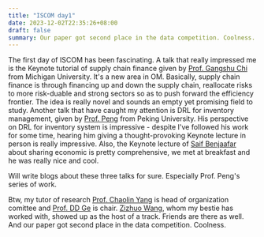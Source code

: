 ```yaml
---
title: "ISCOM day1"
date: 2023-12-02T22:35:26+08:00
draft: false
summary: Our paper got second place in the data competition. Coolness.
---
```


The first day of ISCOM has been fascinating. A talk that really impressed me is the Keynote tutorial of supply chain finance given by [Prof. Gangshu Chi](https://www.scu.edu/business/isa/faculty/cai/) from Michigan University. It's a new area in OM. Basically, supply chain finance is through financing up and down the supply chain, reallocate risks to more risk-duable and strong sectors so as to push forward the efficiency frontier. The idea is really novel and sounds an empty yet promising field to study. Another talk that have caught my attention is DRL for inventory management, given by [Prof. Peng](https://www.scu.edu/business/isa/faculty/cai/) from Peking University. His perspective on DRL for inventory system is impressive - despite I've followed his work for some time, hearing him giving a thought-provoking Keynote lecture in person is really impressive. Also, the Keynote lecture of [Saif Benjaafar](https://cse.umn.edu/isye/saif-benjaafar) about sharing economic is pretty comprehensive, we met at breakfast and he was really nice and cool.

Will write blogs about these three talks for sure. Especially Prof. Peng's series of work.

Btw, my tutor of research [Prof. Chaolin Yang](https://scholar.google.com.hk/citations?user=tjZvp3gAAAAJ&hl=en) is head of organization comittee and [Prof. DD Ge](https://dblp.org/pid/41/3444.html) is chair. [Zizhuo Wang](https://mypage.cuhk.edu.cn/academics/wangzizhuo/), whom my bestie has worked with, showed up as the host of a track. Friends are there as well. And our paper got second place in the data competition. Coolness.
